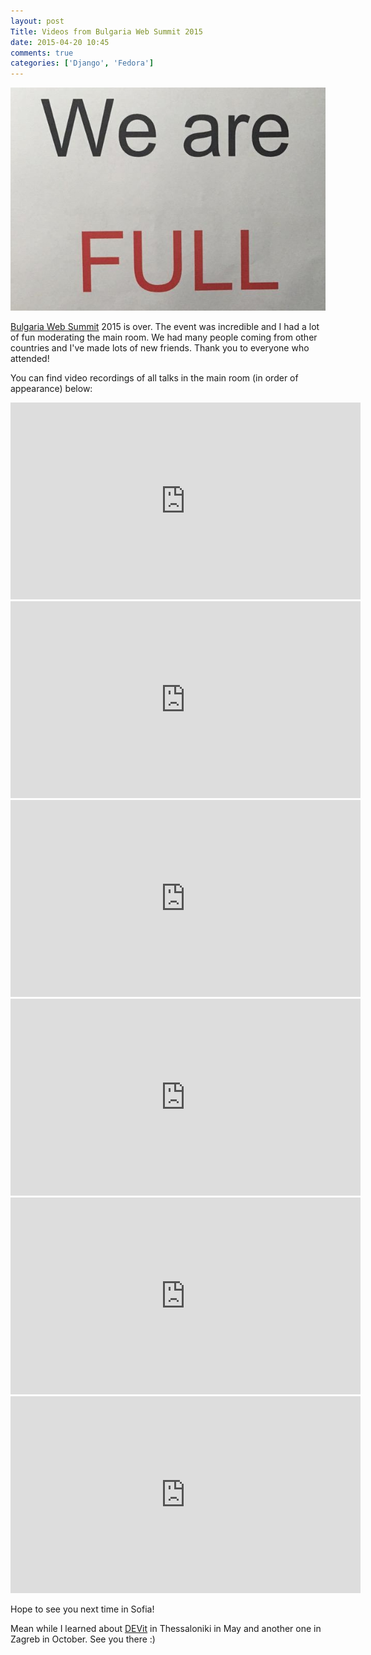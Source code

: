 ```yaml
---
layout: post
Title: Videos from Bulgaria Web Summit 2015
date: 2015-04-20 10:45
comments: true
categories: ['Django', 'Fedora']
---
```


![We're full](/images/bgws2015.jpg "We're full")

[Bulgaria Web Summit](http://bulgariawebsummit.com) 2015 is over. The event was
incredible and I had a lot of fun moderating the main room. We had many people
coming from other countries and I've made lots of new friends.
Thank you to everyone who attended!

You can find video recordings of all talks in the main room (in order of appearance) below:

<iframe width="560" height="315" src="https://www.youtube.com/embed/3THnzZCI4sw?rel=0" frameborder="0" allowfullscreen></iframe>

<iframe width="560" height="315" src="https://www.youtube.com/embed/LtgPnYkEj3E?rel=0" frameborder="0" allowfullscreen></iframe>

<iframe width="560" height="315" src="https://www.youtube.com/embed/4IFyMSvoy-c?rel=0" frameborder="0" allowfullscreen></iframe>

<iframe width="560" height="315" src="https://www.youtube.com/embed/ZGLKZSnCIUU?rel=0" frameborder="0" allowfullscreen></iframe>

<iframe width="560" height="315" src="https://www.youtube.com/embed/GBv4QWFDETY?rel=0" frameborder="0" allowfullscreen></iframe>

<iframe width="560" height="315" src="https://www.youtube.com/embed/DhnsmsvSG7w?rel=0" frameborder="0" allowfullscreen></iframe>

Hope to see you next time in Sofia! 

Mean while I learned about [DEVit](http://devitconf.org/) in Thessaloniki in May and another one in Zagreb in October.
See you there :)
